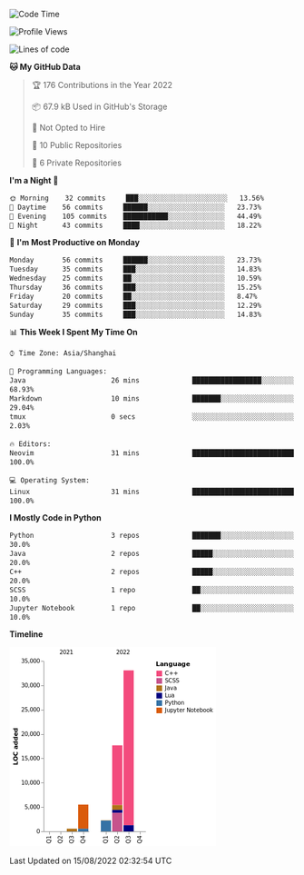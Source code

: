 <!--START_SECTION:waka-->
![Code Time](http://img.shields.io/badge/Code%20Time-22%20hrs%2030%20mins-blue)

![Profile Views](http://img.shields.io/badge/Profile%20Views-0-blue)

![Lines of code](https://img.shields.io/badge/From%20Hello%20World%20I%27ve%20Written-59%20Thousand%20lines%20of%20code-blue)

**🐱 My GitHub Data** 

> 🏆 176 Contributions in the Year 2022
 > 
> 📦 67.9 kB Used in GitHub's Storage 
 > 
> 🚫 Not Opted to Hire
 > 
> 📜 10 Public Repositories 
 > 
> 🔑 6 Private Repositories  
 > 
**I'm a Night 🦉** 

```text
🌞 Morning    32 commits     ███░░░░░░░░░░░░░░░░░░░░░░   13.56% 
🌆 Daytime    56 commits     ██████░░░░░░░░░░░░░░░░░░░   23.73% 
🌃 Evening    105 commits    ███████████░░░░░░░░░░░░░░   44.49% 
🌙 Night      43 commits     ████░░░░░░░░░░░░░░░░░░░░░   18.22%

```
📅 **I'm Most Productive on Monday** 

```text
Monday       56 commits     ██████░░░░░░░░░░░░░░░░░░░   23.73% 
Tuesday      35 commits     ███░░░░░░░░░░░░░░░░░░░░░░   14.83% 
Wednesday    25 commits     ██░░░░░░░░░░░░░░░░░░░░░░░   10.59% 
Thursday     36 commits     ███░░░░░░░░░░░░░░░░░░░░░░   15.25% 
Friday       20 commits     ██░░░░░░░░░░░░░░░░░░░░░░░   8.47% 
Saturday     29 commits     ███░░░░░░░░░░░░░░░░░░░░░░   12.29% 
Sunday       35 commits     ███░░░░░░░░░░░░░░░░░░░░░░   14.83%

```


📊 **This Week I Spent My Time On** 

```text
⌚︎ Time Zone: Asia/Shanghai

💬 Programming Languages: 
Java                     26 mins             █████████████████░░░░░░░░   68.93% 
Markdown                 10 mins             ███████░░░░░░░░░░░░░░░░░░   29.04% 
tmux                     0 secs              ░░░░░░░░░░░░░░░░░░░░░░░░░   2.03%

🔥 Editors: 
Neovim                   31 mins             █████████████████████████   100.0%

💻 Operating System: 
Linux                    31 mins             █████████████████████████   100.0%

```

**I Mostly Code in Python** 

```text
Python                   3 repos             ███████░░░░░░░░░░░░░░░░░░   30.0% 
Java                     2 repos             █████░░░░░░░░░░░░░░░░░░░░   20.0% 
C++                      2 repos             █████░░░░░░░░░░░░░░░░░░░░   20.0% 
SCSS                     1 repo              ██░░░░░░░░░░░░░░░░░░░░░░░   10.0% 
Jupyter Notebook         1 repo              ██░░░░░░░░░░░░░░░░░░░░░░░   10.0%

```


**Timeline**

![Chart not found](https://raw.githubusercontent.com/kopp4/kopp4/main/charts/bar_graph.png) 


 Last Updated on 15/08/2022 02:32:54 UTC
<!--END_SECTION:waka-->
